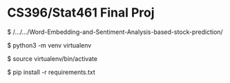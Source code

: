 # CS396/Stat461 Final Proj


$ /.../.../Word-Embedding-and-Sentiment-Analysis-based-stock-prediction/

$ python3 -m venv virtualenv

$ source virtualenv/bin/activate

$ pip install -r requirements.txt
